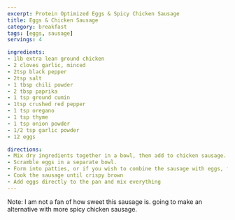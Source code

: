 ```yaml
---
excerpt: Protein Optimized Eggs & Spicy Chicken Sausage
title: Eggs & Chicken Sausage
category: breakfast
tags: [eggs, sausage]
servings: 4

ingredients:
- 1lb extra lean ground chicken
- 2 cloves garlic, minced
- 2tsp black pepper
- 2tsp salt
- 1 tbsp chili powder
- 2 tbsp paprika
- 1 tsp ground cumin
- 1tsp crushed red pepper
- 1 tsp oregano
- 1 tsp thyme
- 1 tsp onion powder
- 1/2 tsp garlic powder
- 12 eggs

directions:
- Mix dry ingredients together in a bowl, then add to chicken sausage.
- Scramble eggs in a separate bowl.
- Form into patties, or if you wish to combine the sausage with eggs, form into smaller pieces.
- Cook the sausage until crispy brown
- Add eggs directly to the pan and mix everything
---
```


Note: I am not a fan of how sweet this sausage is. going to make an alternative with more spicy chicken sausage.